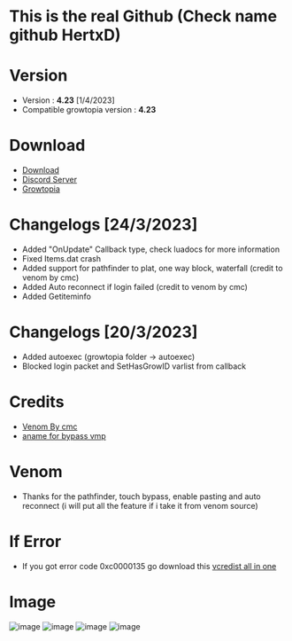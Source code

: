 # This is the real Github (Check name github HertxD)
# Version
* Version : <b>4.23</b> [1/4/2023]
* Compatible growtopia version : <b>4.23</b>

# Download
* [Download](https://cdn.discordapp.com/attachments/1060973280967798948/1093792442110717992/Inzector.exe)
* [Discord Server](https://discord.com/invite/duisfdhys9fH)
* [Growtopia](growtopiagame.com)

# Changelogs [24/3/2023]
* Added "OnUpdate" Callback type, check luadocs for more information
* Fixed Items.dat crash
* Added support for pathfinder to plat, one way block, waterfall (credit to venom by cmc)
* Added Auto reconnect if login failed (credit to venom by cmc)
* Added Getiteminfo

# Changelogs [20/3/2023]
* Added autoexec (growtopia folder -> autoexec)
* Blocked login packet and SetHasGrowID varlist from callback



# Credits
* [Venom By cmc](https://github.com/cccmc/venom)
* [aname for bypass vmp](https://www.youtube.com/@aname0)

# Venom
* Thanks for the pathfinder, touch bypass, enable pasting and auto reconnect (i will put all the feature if i take it from venom source)

# If Error
* If you got error code 0xc0000135 go download this [vcredist all in one](https://www.techpowerup.com/download/visual-c-redistributable-runtime-package-all-in-one)

# Image
![image](https://user-images.githubusercontent.com/53701922/205014438-9e8a3ec7-35c6-40a7-be13-478d01efcc51.png)
![image](https://user-images.githubusercontent.com/53701922/205014492-a8d38d18-4ce4-4a75-ae5c-cdef691195b1.png)
![image](https://user-images.githubusercontent.com/53701922/205014619-203e40a4-3fcb-48c8-ad79-a78c7f983fc1.png)
![image](https://user-images.githubusercontent.com/53701922/205014578-27c85b1f-b075-46b5-9672-2881e22bffb6.png)
